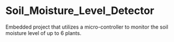 # Soil_Moisture_Level_Detector
Embedded project that utilizes a micro-controller to monitor the soil moisture level of up to 6 plants.
